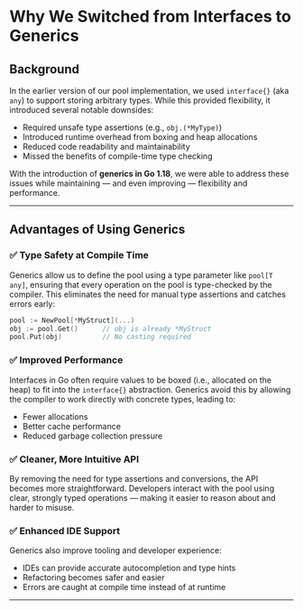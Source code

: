 # Why We Switched from Interfaces to Generics

## Background

In the earlier version of our pool implementation, we used `interface{}` (aka `any`) to support storing arbitrary types. While this provided flexibility, it introduced several notable downsides:

- Required unsafe type assertions (e.g., `obj.(*MyType)`)
- Introduced runtime overhead from boxing and heap allocations
- Reduced code readability and maintainability
- Missed the benefits of compile-time type checking

With the introduction of **generics in Go 1.18**, we were able to address these issues while maintaining — and even improving — flexibility and performance.

---

## Advantages of Using Generics

### ✅ Type Safety at Compile Time

Generics allow us to define the pool using a type parameter like `pool[T any]`, ensuring that every operation on the pool is type-checked by the compiler. This eliminates the need for manual type assertions and catches errors early:

```go
pool := NewPool[*MyStruct](...)
obj := pool.Get()      // obj is already *MyStruct
pool.Put(obj)          // No casting required
```

### ✅ Improved Performance

Interfaces in Go often require values to be boxed (i.e., allocated on the heap) to fit into the `interface{}` abstraction. Generics avoid this by allowing the compiler to work directly with concrete types, leading to:

- Fewer allocations
- Better cache performance
- Reduced garbage collection pressure

### ✅ Cleaner, More Intuitive API

By removing the need for type assertions and conversions, the API becomes more straightforward. Developers interact with the pool using clear, strongly typed operations — making it easier to reason about and harder to misuse.

### ✅ Enhanced IDE Support

Generics also improve tooling and developer experience:

- IDEs can provide accurate autocompletion and type hints
- Refactoring becomes safer and easier
- Errors are caught at compile time instead of at runtime

---
